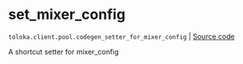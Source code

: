 # set_mixer_config
`toloka.client.pool.codegen_setter_for_mixer_config` | [Source code](https://github.com/Toloka/toloka-kit/blob/v1.2.0.post1/src/client/pool/__init__.py#L0)

A shortcut setter for mixer_config


